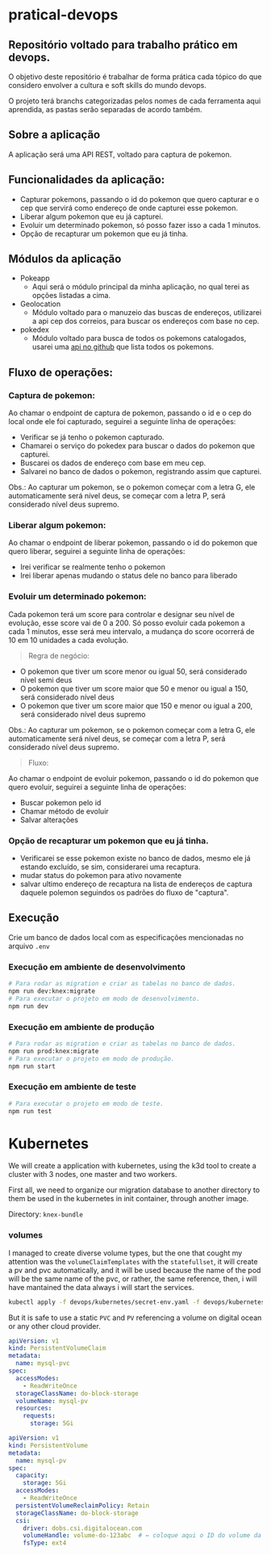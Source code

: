 # pratical-devops
## Repositório voltado para trabalho prático em devops.

O objetivo deste repositório é trabalhar de forma prática cada tópico do que considero envolver a cultura e soft skills do mundo devops.

O projeto terá branchs categorizadas pelos nomes de cada ferramenta aqui aprendida, as pastas serão separadas de acordo também.

## Sobre a aplicação

A aplicação será uma API REST, voltado para captura de pokemon.

## Funcionalidades da aplicação:

* Capturar pokemons, passando o id do pokemon que quero capturar e o cep que servirá como endereço de onde capturei esse pokemon.
* Liberar algum pokemon que eu já capturei.
* Evoluir um determinado pokemon, só posso fazer isso a cada 1 minutos.
* Opção de recapturar um pokemon que eu já tinha.

## Módulos da aplicação

* Pokeapp
    * Aqui será o módulo principal da minha aplicação, no qual terei as opções listadas a cima.
* Geolocation
    * Módulo voltado para o manuzeio das buscas de endereços, utilizarei a api cep dos correios, para buscar os endereços com base no cep.
* pokedex
    * Módulo voltado para busca de todos os pokemons catalogados, usarei uma [api no github](https://documenter.getpostman.com/view/10670805/SzS2xToN) que lista todos os pokemons.

## Fluxo de operações:

### Captura de pokemon:

Ao chamar o endpoint de captura de pokemon, passando o id e o cep do local onde ele foi capturado, seguirei a seguinte linha de operações:

* Verificar se já tenho o pokemon capturado.
* Chamarei o serviço do pokedex para buscar o dados do pokemon que capturei.
* Buscarei os dados de endereço com base em meu cep.
* Salvarei no banco de dados o pokemon, registrando assim que capturei.

Obs.: Ao capturar um pokemon, se o pokemon começar com a letra G, ele automaticamente será nível deus, se começar com a letra P, será considerado nível deus supremo.
        
### Liberar algum pokemon:

Ao chamar o endpoint de liberar pokemon, passando o id do pokemon que quero liberar, seguirei a seguinte linha de operações:

* Irei verificar se realmente tenho o pokemon
* Irei liberar apenas mudando o status dele no banco para liberado

### Evoluir um determinado pokemon:

Cada pokemon terá um score para controlar e designar seu nível de evolução, esse score vai de 0 a 200.
Só posso evoluir cada pokemon a cada 1 minutos, esse será meu intervalo, a mudança do score ocorrerá de 10 em 10 unidades a cada evolução.

> Regra de negócio:

* O pokemon que tiver um score menor ou igual 50, será considerado nível semi deus
* O pokemon que tiver um score maior que 50 e menor ou igual a 150, será considerado nível deus
* O pokemon que tiver um score maior que 150 e menor ou igual a 200, será considerado nível deus supremo


Obs.: Ao capturar um pokemon, se o pokemon começar com a letra G, ele automaticamente será nível deus, se começar com a letra P, será considerado nível deus supremo.

> Fluxo:

Ao chamar o endpoint de evoluir pokemon, passando o id do pokemon que quero evoluir, seguirei a seguinte linha de operações:

* Buscar pokemon pelo id
* Chamar método de evoluir
* Salvar alterações

### Opção de recapturar um pokemon que eu já tinha.

* Verificarei se esse pokemon existe no banco de dados, mesmo ele já estando excluído, se sim, considerarei uma recaptura.
* mudar status do pokemon para ativo novamente
* salvar ultimo endereço de recaptura na lista de endereços de captura daquele polemon seguindos os padrões do fluxo de "captura".


## Execução

Crie um banco de dados local com as especificações mencionadas no arquivo `.env`

### Execução em ambiente de desenvolvimento

```bash
# Para rodar as migration e criar as tabelas no banco de dados.
npm run dev:knex:migrate
# Para executar o projeto em modo de desenvolvimento.
npm run dev
```

### Execução em ambiente de produção

```bash
# Para rodar as migration e criar as tabelas no banco de dados.
npm run prod:knex:migrate
# Para executar o projeto em modo de produção.
npm run start
```

### Execução em ambiente de teste

```bash
# Para executar o projeto em modo de teste.
npm run test
```

# Kubernetes

We will create a application with kubernetes, using the k3d tool to create a cluster with 3 nodes, one master and two workers.

First all, we need to organize our migration database to another directory to them be used in the kubernetes in init container, through another image.

Directory: `knex-bundle`

### volumes

I managed to create diverse volume types, but the one that cought my attention was the `volumeClaimTemplates` with
the `statefullset`, it will create a pv and pvc automatically, and it will be used because the name of the pod will be the same name of the pvc, or rather, the same reference, then, i will have mantained the data always i will start the 
services.

```bash
kubectl apply -f devops/kubernetes/secret-env.yaml -f devops/kubernetes/mysql.yaml -f devops/kubernetes/pokeapp.yaml
```

But it is safe to use a static `PVC` and `PV` referencing a volume on digital ocean or any other cloud provider.

```yaml
apiVersion: v1
kind: PersistentVolumeClaim
metadata:
  name: mysql-pvc
spec:
  accessModes:
    - ReadWriteOnce
  storageClassName: do-block-storage
  volumeName: mysql-pv
  resources:
    requests:
      storage: 5Gi

```

```yaml
apiVersion: v1
kind: PersistentVolume
metadata:
  name: mysql-pv
spec:
  capacity:
    storage: 5Gi
  accessModes:
    - ReadWriteOnce
  persistentVolumeReclaimPolicy: Retain
  storageClassName: do-block-storage
  csi:
    driver: dobs.csi.digitalocean.com
    volumeHandle: volume-do-123abc  # ← coloque aqui o ID do volume da DO
    fsType: ext4
```